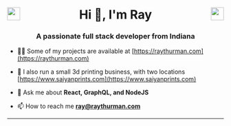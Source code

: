 <h1 align="center">
<a href="https://twitter.com/raythurman2386" target="blank"><img align="left" src="https://cdn.jsdelivr.net/npm/simple-icons@3.0.1/icons/twitter.svg" alt="raythurman2386" height="30" width="30" /></a>
Hi 👋, I'm Ray
<a href="https://linkedin.com/in/raythurman2386" target="blank"><img align="right" src="https://cdn.jsdelivr.net/npm/simple-icons@3.0.1/icons/linkedin.svg" alt="raythurman2386" height="30" width="30" /></a></h1>

<h3 align="center">A passionate full stack developer from Indiana</h3>

- 👨‍💻 Some of my projects are available at [https://raythurman.com](https://raythurman.com)

- 📝 I also run a small 3d printing business, with two locations [https://www.saiyanprints.com](https://www.saiyanprints.com)

- 💬 Ask me about **React, GraphQL, and NodeJS**

- 📫 How to reach me **ray@raythurman.com**

<hr>
